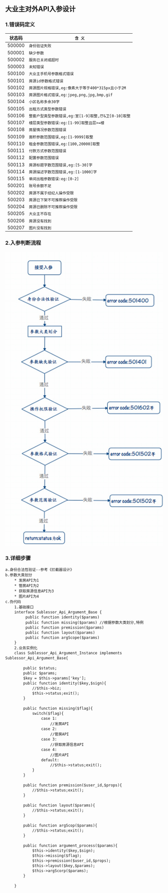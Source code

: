 ## 大业主对外API入参设计
### 1.错误码定义
| 状态码  | `含 义` |
| -----  | ---- |
| 500000 | `身份验证失败` |
| 500001 | `缺少参数` |
| 500002 | `服务已关闭或超时` |
| 500003 | `未知错误` |
| 500100 | `大业主手机号参数格式错误` |
| 500101 | `房源id参数格式错误` |
| 500102 | `房源图片规格错误,eg:像素大于等于400*315px且小于2M` |
| 500103 | `房源图片格式错误,eg:jpeg,png,jpg,bmp,gif` |
| 500104 | `小区名称多余30字` |
| 500105 | `出租方式类型参数错误` |
| 500106 | `整套户型类型参数错误,eg:室[1-9]取整,厅&卫[0-10]取整` |
| 500107 | `楼层类型参数错误:eg:[1-99]取整且层>=楼` |
| 500108 | `房屋情况参数范围错误` |
| 500109 | `面积参数范围错误,eg:[1-9999]取整` |
| 500110 | `租金参数范围错误,eg:[100,20000]取整` |
| 500111 | `付款方式参数范围错误` |
| 500112 | `配置参数范围错误` |
| 500113 | `房源标题字数范围错误,eg:[5-30]字` |
| 500114 | `房源描述字数范围错误,eg:[1-1000]字` |
| 500115 | `单间出租参数错误:eg:[0-2]` |
| 500201 | `账号余额不足` |
| 500202 | `房源不属于经纪人操作受限` |
| 500203 | `房源已下架不可推荐操作受限` |
| 500204 | `房源已删除不可推荐操作受限` |
| 500205 | `大业主不存在` |
| 500206 | `房源没有找到` |
| 500207 | `图片没有找到` |

### 2.入参判断流程
![入参流程](get_arguments_process.png)
	
### 3.详细步骤	
	a.身份合法性验证--参考《拦截器设计》
	b.参数大类划分
		* 发房API为1
		* 管房API为2
		* 获取房源信息API为3
		* 图片API为4
	c.伪代码
		1.基础接口
		interface Sublessor_Api_Argument_Base {
			 public function identity($params)
			 public function missing($params) //根据参数大类划分,特例
			 public function premission($params)
			 public function layout($params)
			 public function argScope($params)
		}
		2.业务实例化
		class Sublessor_Api_Argument_Instance implements Sublessor_Api_Argument_Base{
			
			public $status;
			public $params;
			$key = $this->params['key'];
			public function identity($key,$sign){
				//$this->biz;
				$this->status;exit();
			}
			
			public function missing($flag){
				switch($flag){
					case 1:
						//发房API
					case 2:
						//管房API
					case 3:
						//获取房源信息API
					case 4:
						//图片API
					default:
						//$this->status;exit();
				}
			}
			
			public function premission($user_id,$props){
				//$this->status;exit();
			}
			
			public function layout($params){
				//$this->status;exit();
			}
			
			public function argScop($params){
				//$this->status;exit();
			}
			
			public function argument_process($params){
				$this->identity($key,$sign);
				$this->missing($flag);
				$this->premission($user_id,$props);
				$this->layout($key,$params);
				$this->argScorp($params);
			}
			
		}
		



